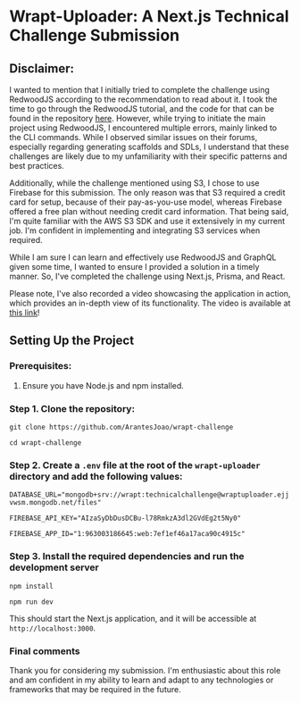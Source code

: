 
# Wrapt-Uploader: A Next.js Technical Challenge Submission 

## Disclaimer:
I wanted to mention that I initially tried to complete the challenge using RedwoodJS according to the recommendation to read about it. I took the time to go through the RedwoodJS tutorial, and the code for that can be found in the repository [here](https://github.com/ArantesJoao/redwoodblog). However, while trying to initiate the main project using RedwoodJS, I encountered multiple errors, mainly linked to the CLI commands. While I observed similar issues on their forums, especially regarding generating scaffolds and SDLs, I understand that these challenges are likely due to my unfamiliarity with their specific patterns and best practices.

Additionally, while the challenge mentioned using S3, I chose to use Firebase for this submission. The only reason was that S3 required a credit card for setup, because of their pay-as-you-use model, whereas Firebase offered a free plan without needing credit card information. That being said, I'm quite familiar with the AWS S3 SDK and use it extensively in my current job. I'm confident in implementing and integrating S3 services when required.
 
While I am sure I can learn and effectively use RedwoodJS and GraphQL given some time, I wanted to ensure I provided a solution in a timely manner. So, I've completed the challenge using Next.js, Prisma, and React.

Please note, I've also recorded a video showcasing the application in action, which provides an in-depth view of its functionality. The video is available at [this link](https://www.youtube.com/watch?v=lpqzKOvbeEs)! 

## Setting Up the Project  

### Prerequisites:
1. Ensure you have Node.js and npm installed.

### Step 1. Clone the repository: 
``
git clone https://github.com/ArantesJoao/wrapt-challenge
``

``
cd wrapt-challenge
``
### Step 2.  Create a `.env` file at the root of the `wrapt-uploader` directory and add the following values: 
``
DATABASE_URL="mongodb+srv://wrapt:technicalchallenge@wraptuploader.ejjvwsm.mongodb.net/files" 
``

``
FIREBASE_API_KEY="AIzaSyDbDusDCBu-l78RmkzA3dl2GVdEg2t5Ny0"
``

``
FIREBASE_APP_ID="1:963003186645:web:7ef1ef46a17aca90c4915c"
``

### Step 3. Install the required dependencies and run the development server
``
npm install
``

``
npm run dev
``

This should start the Next.js application, and it will be accessible at `http://localhost:3000`.

### Final comments
Thank you for considering my submission. I'm enthusiastic about this role and am confident in my ability to learn and adapt to any technologies or frameworks that may be required in the future.
